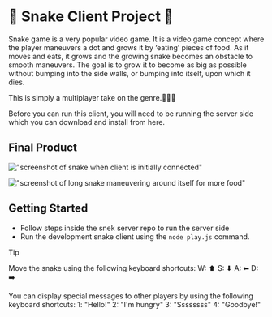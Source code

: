 # 🐍 Snake Client Project 🐍

Snake game is a very popular video game. It is a video game concept where the player maneuvers a dot and grows it by ‘eating’ pieces of food. As it moves and eats, it grows and the growing snake becomes an obstacle to smooth maneuvers. The goal is to grow it to become as big as possible without bumping into the side walls, or bumping into itself, upon which it dies.

This is simply a multiplayer take on the genre.🧑‍🤝‍🧑

Before you can run this client, you will need to be running the server side which you can download and install from here. 

## Final Product

!["screenshot of snake when client is initially connected"](Users/makenziewakefield/lighthouse/snake_client/01_screenshot.png)

!["screenshot of long snake maneuvering around itself for more food"](Users/makenziewakefield/lighthouse/snake_client_02_screenshot.png)



## Getting Started

- Follow steps inside the snek server repo to run the server side
- Run the development snake client using the `node play.js` command.


> [!TIP]

Move the snake using the following keyboard shortcuts:
  W: ⬆
  S: ⬇
  A: ⬅
  D: ➡️

You can display special messages to other players by using the following keyboard shortcuts:
  1️: "Hello!"
  2: "I'm hungry"
  3: "Ssssssss"
  4: "Goodbye!"
